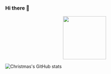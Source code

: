 ### Hi there 👋

<div align="center"> <img height="137px" src="https://github-readme-stats.vercel.app/api?username=gedongyou&hide_title=true&hide_border=true&show_icons=trueline_height=21&text_color=000&icon_color=000&bg_color=0,ea6161,ffc64d,fffc4d,52fa5a&theme=graywhite" /> </div>

![Christmas's GitHub stats](https://github-readme-stats.vercel.app/api?username=all-smile&show_icons=true&theme=tokyonight)

<!--
**gedongyou/gedongyou** is a ✨ _special_ ✨ repository because its `README.md` (this file) appears on your GitHub profile.

Here are some ideas to get you started:

- 🔭 I’m currently working on ...
- 🌱 I’m currently learning ...
- 👯 I’m looking to collaborate on ...
- 🤔 I’m looking for help with ...
- 💬 Ask me about ...
- 📫 How to reach me: ...
- 😄 Pronouns: ...
- ⚡ Fun fact: ...
-->
